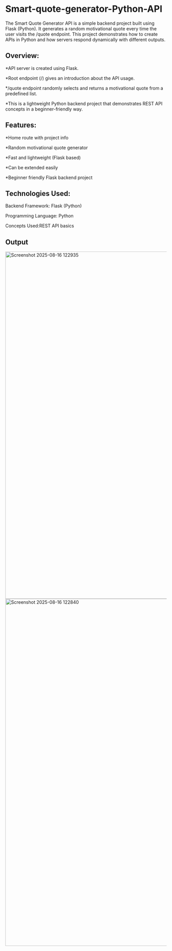 # Smart-quote-generator-Python-API
The Smart Quote Generator API is a simple backend project built using Flask (Python). It generates a random motivational quote every time the user visits the /quote endpoint. This project demonstrates how to create APIs in Python and how servers respond dynamically with different outputs.
## Overview:
*API server is created using Flask.

*Root endpoint (/) gives an introduction about the API usage.

*/quote endpoint randomly selects and returns a motivational quote from a predefined list.

*This is a lightweight Python backend project that demonstrates REST API concepts in a beginner-friendly way.

## Features:
*Home route with project info

*Random motivational quote generator

*Fast and lightweight (Flask based)

*Can be extended easily

*Beginner friendly Flask backend project

## Technologies Used:
Backend Framework: Flask (Python)

Programming Language: Python

Concepts Used:REST API basics

## Output
<img width="1920" height="1080" alt="Screenshot 2025-08-16 122935" src="https://github.com/user-attachments/assets/99379fb4-f897-4698-82b5-c96095712d84" />
<img width="1920" height="1080" alt="Screenshot 2025-08-16 122840" src="https://github.com/user-attachments/assets/87222ba6-b508-4761-a438-412c11435920" />



